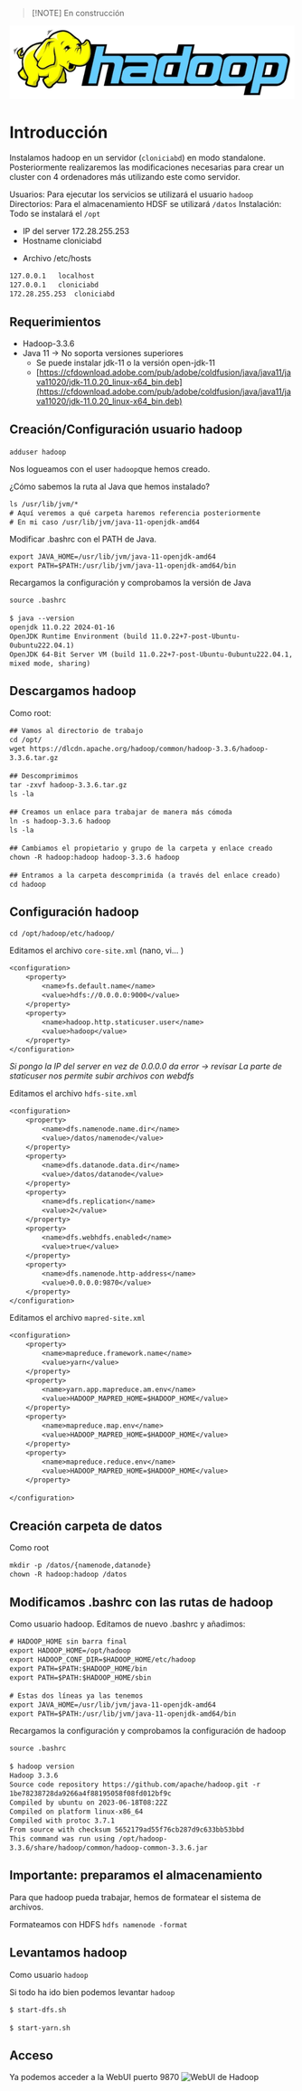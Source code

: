 
> [!NOTE] En construcción

![Hadoop Logo](./imgs/01-hadoop_logo.webp)
# Introducción

Instalamos hadoop en un servidor (`cloniciabd`) en modo standalone.
Posteriormente realizaremos las modificaciones necesarias para crear un cluster con 4 ordenadores más utilizando este como servidor.

Usuarios: Para ejecutar los servicios se utilizará el usuario `hadoop`
Directorios: Para el almacenamiento HDSF se utilizará `/datos`
Instalación: Todo se instalará el `/opt`

- IP del server 172.28.255.253
- Hostname cloniciabd
* Archivo /etc/hosts
```
127.0.0.1	localhost
127.0.0.1	cloniciabd
172.28.255.253	cloniciabd
```

## Requerimientos
- Hadoop-3.3.6
- Java 11 -> No soporta versiones superiores
	- Se puede instalar  jdk-11 o la versión open-jdk-11
	- [https://cfdownload.adobe.com/pub/adobe/coldfusion/java/java11/java11020/jdk-11.0.20_linux-x64_bin.deb](https://cfdownload.adobe.com/pub/adobe/coldfusion/java/java11/java11020/jdk-11.0.20_linux-x64_bin.deb)

## Creación/Configuración usuario hadoop

`adduser hadoop`

Nos logueamos con el user `hadoop`que hemos creado.

¿Cómo sabemos la ruta al Java que hemos instalado?
```
ls /usr/lib/jvm/*
# Aquí veremos a qué carpeta haremos referencia posteriormente
# En mi caso /usr/lib/jvm/java-11-openjdk-amd64
```


Modificar .bashrc con el PATH de Java.
```
export JAVA_HOME=/usr/lib/jvm/java-11-openjdk-amd64
export PATH=$PATH:/usr/lib/jvm/java-11-openjdk-amd64/bin
```

Recargamos la configuración y comprobamos la versión de Java
```
source .bashrc

$ java --version
openjdk 11.0.22 2024-01-16
OpenJDK Runtime Environment (build 11.0.22+7-post-Ubuntu-0ubuntu222.04.1)
OpenJDK 64-Bit Server VM (build 11.0.22+7-post-Ubuntu-0ubuntu222.04.1, mixed mode, sharing)
```

## Descargamos hadoop

Como root:

```
## Vamos al directorio de trabajo
cd /opt/
wget https://dlcdn.apache.org/hadoop/common/hadoop-3.3.6/hadoop-3.3.6.tar.gz

## Descomprimimos
tar -zxvf hadoop-3.3.6.tar.gz
ls -la

## Creamos un enlace para trabajar de manera más cómoda
ln -s hadoop-3.3.6 hadoop
ls -la

## Cambiamos el propietario y grupo de la carpeta y enlace creado
chown -R hadoop:hadoop hadoop-3.3.6 hadoop

## Entramos a la carpeta descomprimida (a través del enlace creado)
cd hadoop
```

## Configuración hadoop

```
cd /opt/hadoop/etc/hadoop/
```

Editamos el archivo `core-site.xml` (nano, vi... )
```
<configuration>
    <property>
        <name>fs.default.name</name>
        <value>hdfs://0.0.0.0:9000</value>
    </property>
    <property>
    	<name>hadoop.http.staticuser.user</name>
    	<value>hadoop</value>
    </property>
</configuration>
```
*Si pongo la IP del server en vez de 0.0.0.0 da error -> revisar*
*La parte de staticuser nos permite subir archivos con webdfs*

Editamos el archivo `hdfs-site.xml`
```
<configuration>
	<property>
        <name>dfs.namenode.name.dir</name>
        <value>/datos/namenode</value>
	</property>
	<property>
        <name>dfs.datanode.data.dir</name>
        <value>/datos/datanode</value>
	</property>
	<property>
        <name>dfs.replication</name>
        <value>2</value>
	</property>
	<property>
        <name>dfs.webhdfs.enabled</name>
        <value>true</value>
	</property>
	<property>
        <name>dfs.namenode.http-address</name>
        <value>0.0.0.0:9870</value>
	</property>
</configuration>
```

Editamos el archivo `mapred-site.xml`
```
<configuration>
	<property>
        <name>mapreduce.framework.name</name>
        <value>yarn</value>
	</property>
	<property>
        <name>yarn.app.mapreduce.am.env</name>
        <value>HADOOP_MAPRED_HOME=$HADOOP_HOME</value>
	</property>
	<property>
        <name>mapreduce.map.env</name>
        <value>HADOOP_MAPRED_HOME=$HADOOP_HOME</value>
	</property>
	<property>
        <name>mapreduce.reduce.env</name>
        <value>HADOOP_MAPRED_HOME=$HADOOP_HOME</value>
	</property>

</configuration>
```

## Creación carpeta de datos

Como root

```
mkdir -p /datos/{namenode,datanode}
chown -R hadoop:hadoop /datos
```

## Modificamos .bashrc con las rutas de hadoop

Como usuario hadoop.
Editamos de nuevo .bashrc y añadimos:
```
# HADOOP_HOME sin barra final
export HADOOP_HOME=/opt/hadoop
export HADOOP_CONF_DIR=$HADOOP_HOME/etc/hadoop
export PATH=$PATH:$HADOOP_HOME/bin
export PATH=$PATH:$HADOOP_HOME/sbin

# Estas dos líneas ya las tenemos
export JAVA_HOME=/usr/lib/jvm/java-11-openjdk-amd64
export PATH=$PATH:/usr/lib/jvm/java-11-openjdk-amd64/bin

```

Recargamos la configuración y comprobamos la configuración de hadoop
```
source .bashrc

$ hadoop version
Hadoop 3.3.6
Source code repository https://github.com/apache/hadoop.git -r 1be78238728da9266a4f88195058f08fd012bf9c
Compiled by ubuntu on 2023-06-18T08:22Z
Compiled on platform linux-x86_64
Compiled with protoc 3.7.1
From source with checksum 5652179ad55f76cb287d9c633bb53bbd
This command was run using /opt/hadoop-3.3.6/share/hadoop/common/hadoop-common-3.3.6.jar
```

## Importante: preparamos el almacenamiento

Para que hadoop pueda trabajar, hemos de formatear el sistema de archivos.

Formateamos con HDFS
```hdfs namenode -format```

## Levantamos hadoop

Como usuario `hadoop`

Si todo ha ido bien podemos levantar `hadoop`
```
$ start-dfs.sh

$ start-yarn.sh
```

## Acceso
Ya podemos acceder a la WebUI puerto 9870
![WebUI de Hadoop](./imgs/hadoop9870.png)
